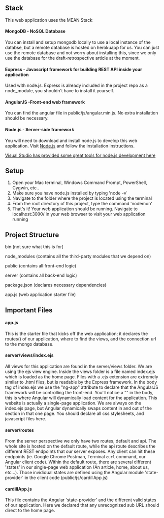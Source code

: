 ## Stack

This web application uses the MEAN Stack:

#### MongoDB - NoSQL Database

You can install and setup mongodb locally to use a local instance of the databse, but a remote database is hosted on herokuapp for us. You can just use the remote database and not worry about installing this, since we only use the database for the draft-retrospective article at the moment.

#### Express - Javascript framework for building REST API inside your application

Used with node.js. Express is already included in the project repo as a node_module, you shouldn't have to install it yourself.

#### AngularJS -Front-end web framework

You can find the angular file in public/js/angular.min.js. No extra installation should be necessary.

#### Node.js - Server-side framework

You will need to download and install node.js to develop this web application. Visit [Node.js](https://nodejs.org/en/) and follow the installation instructions.

[Visual Studio has provided some great tools for node.js development here](https://www.visualstudio.com/en-us/features/node-js-vs.aspx)

## Setup

1. Open your Mac terminal, Windows Command Prompt, PowerShell, Cygwin, etc..
2. Make sure you have node.js installed by typing 'node -v'
3. Navigate to the folder where the project is located using the terminal
4. From the root directory of this project, type the command 'nodemon'
5. That's it! Your web application should be running. Navigate to localhost:3000/ in your web browser to visit your web application running

## Project Structure

bin (not sure what this is for)

node_modules (contains all the third-party modules that we depend on)

public (contains all front-end logic)

server (contains all back-end logic)

package.json (declares necessary dependencies)

app.js (web application starter file)

## Important Files

#### app.js	

This is the starter file that kicks off the web application; it declares the routes() of our application, where to find the views, and the connection url to the mongo database.

#### server/views/index.ejs

All views for this application are found in the server/views folder. We are using the ejs view engine. Inside the views folder is a file named index.ejs which is loaded as the home page. Files with a .ejs extension are extremely similar to .html files, but is readable by the Express framework. In the body tag of index.ejs we use the "ng-app" attribute to declare that the AngularJS framework will be controlling the front-end. You'll notice a "<ui-view></ui-view>" in the body, this is where Angular will dynamically load content for the application. This website is actually a single-page application. We are always on the index.ejs page, but Angular dynamically swaps content in and out of the <ui-view></ui-view> section in that one page. You should declare all css stylesheets, and javascript files here.

#### server/routes

From the server perspective we only have two routes, default and api. The whole site is hosted on the default route, while the api route describes the different REST endpoints that our server exposes. Any client can hit these endpoints (ie. Google Chrome Postman, Terminal `curl` command, our Angular client code).
Within the default route, there are several different 'states' in our single-page web application (An article, home, about us, etc...). Those invididual states are defined using the Angular module 'state-provider' in the client code (public/js/cardillApp.js) 

#### cardillApp.js	

This file contains the Angular 'state-provider' and the different valid states of our application. Here we declared that any unrecognized sub URL should direct to the home page.
